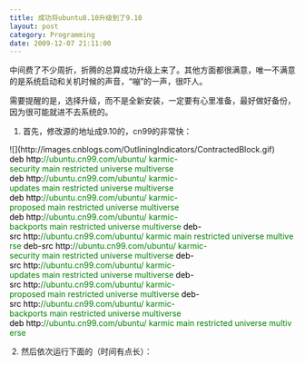 ```yaml
---
title: 成功将ubuntu8.10升级到了9.10
layout: post
category: Programming
date: 2009-12-07 21:11:00
---
```


中间费了不少周折，折腾的总算成功升级上来了。其他方面都很满意，唯一不满意的是系统启动和关机时候的声音，&#8220;嘣&#8221;的一声，很吓人。

需要提醒的是，选择升级，而不是全新安装，一定要有心里准备，最好做好备份，因为很可能就进不去系统的。

1. 首先，修改源的地址成9.10的，cn99的非常快：
<div class="cnblogs_code" onclick="cnblogs_code_show('9ec83859-7813-4b0f-85e6-dd9526940823')">![](http://images.cnblogs.com/OutliningIndicators/ContractedBlock.gif)<div id="cnblogs_code_open_9ec83859-7813-4b0f-85e6-dd9526940823"><div><span style="color: #008000;"></span><span style="color: #000000;">deb&nbsp;http:</span><span style="color: #008000;">//</span><span style="color: #008000;">ubuntu.cn99.com/ubuntu/&nbsp;karmic-security&nbsp;main&nbsp;restricted&nbsp;universe&nbsp;multiverse</span><span style="color: #008000;">
</span><span style="color: #000000;">deb&nbsp;http:</span><span style="color: #008000;">//</span><span style="color: #008000;">ubuntu.cn99.com/ubuntu/&nbsp;karmic-updates&nbsp;main&nbsp;restricted&nbsp;universe&nbsp;multiverse</span><span style="color: #008000;">
</span><span style="color: #000000;">deb&nbsp;http:</span><span style="color: #008000;">//</span><span style="color: #008000;">ubuntu.cn99.com/ubuntu/&nbsp;karmic-proposed&nbsp;main&nbsp;restricted&nbsp;universe&nbsp;multiverse</span><span style="color: #008000;">
</span><span style="color: #000000;">deb&nbsp;http:</span><span style="color: #008000;">//</span><span style="color: #008000;">ubuntu.cn99.com/ubuntu/&nbsp;karmic-backports&nbsp;main&nbsp;restricted&nbsp;universe&nbsp;multiverse</span><span style="color: #008000;">
</span><span style="color: #000000;">deb</span><span style="color: #000000;">-</span><span style="color: #000000;">src&nbsp;http:</span><span style="color: #008000;">//</span><span style="color: #008000;">ubuntu.cn99.com/ubuntu/&nbsp;karmic&nbsp;main&nbsp;restricted&nbsp;universe&nbsp;multiverse</span><span style="color: #008000;">
</span><span style="color: #000000;">deb</span><span style="color: #000000;">-</span><span style="color: #000000;">src&nbsp;http:</span><span style="color: #008000;">//</span><span style="color: #008000;">ubuntu.cn99.com/ubuntu/&nbsp;karmic-security&nbsp;main&nbsp;restricted&nbsp;universe&nbsp;multiverse</span><span style="color: #008000;">
</span><span style="color: #000000;">deb</span><span style="color: #000000;">-</span><span style="color: #000000;">src&nbsp;http:</span><span style="color: #008000;">//</span><span style="color: #008000;">ubuntu.cn99.com/ubuntu/&nbsp;karmic-updates&nbsp;main&nbsp;restricted&nbsp;universe&nbsp;multiverse</span><span style="color: #008000;">
</span><span style="color: #000000;">deb</span><span style="color: #000000;">-</span><span style="color: #000000;">src&nbsp;http:</span><span style="color: #008000;">//</span><span style="color: #008000;">ubuntu.cn99.com/ubuntu/&nbsp;karmic-proposed&nbsp;main&nbsp;restricted&nbsp;universe&nbsp;multiverse</span><span style="color: #008000;">
</span><span style="color: #000000;">deb</span><span style="color: #000000;">-</span><span style="color: #000000;">src&nbsp;http:</span><span style="color: #008000;">//</span><span style="color: #008000;">ubuntu.cn99.com/ubuntu/&nbsp;karmic-backports&nbsp;main&nbsp;restricted&nbsp;universe&nbsp;multiverse</span></div></div><span style="color: #000000;">deb&nbsp;http:</span><span style="color: #008000;">//</span><span style="color: #008000;">ubuntu.cn99.com/ubuntu/&nbsp;karmic&nbsp;main&nbsp;restricted&nbsp;universe&nbsp;multiverse</span>
</div>

&nbsp;2. 然后依次运行下面的（时间有点长）：

<div class="cnblogs_code"><div><!--

Code highlighting produced by Actipro CodeHighlighter (freeware)
http://www.CodeHighlighter.com/

--><span style="color: #000000;">sudo&nbsp;apt-get&nbsp;update
sudo&nbsp;apt-get&nbsp;dist-upgrade
sudo&nbsp;apt-get&nbsp;-f&nbsp;install</span></div></div>

3. 然后可以重启了。接下来是才是麻烦的地方。不同的机器环境可能会遇到不同的问题。有可能重启后就进不了桌面了。比如我的升级完后，重启后就不了桌面了。我只能说我的处理方法，不一定适应所有人。我的方法是，进recovery mode，然后运行fsck，不行的话再运行上面的那个选项，安装更新的包。多试几次，重启后，可能会出现新的引导选项，比如我的是：Ubuntu 9.10, kernel 2.6.31-16-generic。选择进入，基本上就可以进去了。

4. 我自己还遇到一个麻烦的问题，显卡驱动升级后不能用了。所以我把所有nvidia相关的都卸载了，然后重新安装了最新版本的显卡驱动。

5. 还有一个问题是系统语言包，默认下载了简体中文和繁体中文，我把繁体中文删除了，选择系统语言的地方居然也不让我选简体中文了，无奈又把繁体中文装回去了。

6. 还有字体的问题。更新到9.10后，发现系统的字体变得没有那么光滑好看了。原来默认10~13px大小的字型使用的是点阵字体。运行下面的命令关闭：

<div class="cnblogs_code"><div><!--

Code highlighting produced by Actipro CodeHighlighter (freeware)
http://www.CodeHighlighter.com/

--><span style="color: #0000ff;">cd</span><span style="color: #000000;">&nbsp;</span><span style="color: #000000;">/</span><span style="color: #000000;">etc</span><span style="color: #000000;">/</span><span style="color: #000000;">fonts</span><span style="color: #000000;">/</span><span style="color: #000000;">conf</span><span style="color: #000000;">.</span><span style="color: #000000;">d
sudo&nbsp;ln&nbsp;-sf&nbsp;</span><span style="color: #000000;">../</span><span style="color: #000000;">conf</span><span style="color: #000000;">.</span><span style="color: #000000;">avail</span><span style="color: #000000;">/</span><span style="color: #000000;">66</span><span style="color: #000000;">-wqy-zenhei-sharp-no13px</span><span style="color: #000000;">.</span><span style="color: #000000;">conf&nbsp;</span><span style="color: #000000;">66</span><span style="color: #000000;">-wqy-zenhei-sharp</span><span style="color: #000000;">.</span><span style="color: #000000;">conf</span></div></div>

每次弄ubuntu都要折腾一下，希望ubuntu能够越做越好，让用户少折腾，才会吸引更多的用户。

&nbsp;
